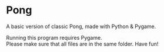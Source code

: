 # Pong
A basic version of classic Pong, made with Python &amp; Pygame. 

Running this program requires Pygame. <br>
Please make sure that all files are in the same folder. 
Have fun!
